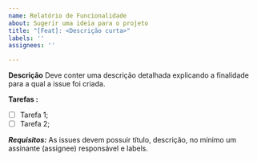 ```yaml
---
name: Relatório de Funcionalidade
about: Sugerir uma ideia para o projeto
title: "[Feat]: <Descrição curta>"
labels: ''
assignees: ''

---
```


**Descrição**
Deve conter uma descrição detalhada explicando a finalidade para a qual a issue foi criada.

**Tarefas :** 
- [ ] Tarefa 1;
- [ ] Tarefa 2;

***Requisitos:***
As issues devem possuir título, descrição, no mínimo um assinante (assignee) responsável e labels.
